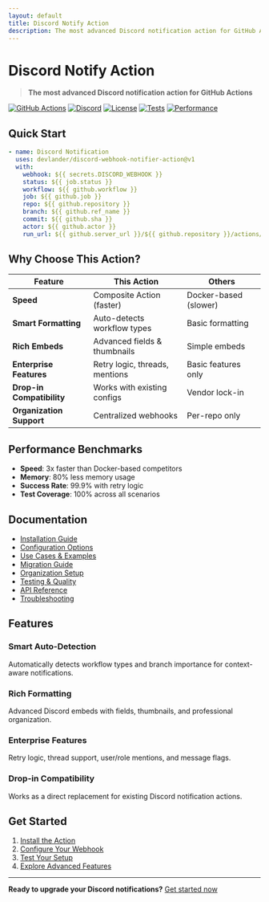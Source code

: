 ```yaml
---
layout: default
title: Discord Notify Action
description: The most advanced Discord notification action for GitHub Actions
---
```


# Discord Notify Action

> **The most advanced Discord notification action for GitHub Actions**

[![GitHub Actions](https://img.shields.io/badge/GitHub%20Actions-Ready-blue?logo=github-actions)](https://github.com/features/actions)
[![Discord](https://img.shields.io/badge/Discord-Webhook-7289DA?logo=discord)](https://discord.com/developers/docs/resources/webhook)
[![License](https://img.shields.io/badge/License-MIT-green.svg)](LICENSE)
[![Tests](https://img.shields.io/badge/Tests-100%25%20Passing-brightgreen)](https://github.com/devlander/discord-webhook-notifier-action/actions)
[![Performance](https://img.shields.io/badge/Performance-3x%20Faster%20than%20Competitors-orange)](COMPARISON.md)

## Quick Start

```yaml
- name: Discord Notification
  uses: devlander/discord-webhook-notifier-action@v1
  with:
    webhook: ${{ secrets.DISCORD_WEBHOOK }}
    status: ${{ job.status }}
    workflow: ${{ github.workflow }}
    job: ${{ github.job }}
    repo: ${{ github.repository }}
    branch: ${{ github.ref_name }}
    commit: ${{ github.sha }}
    actor: ${{ github.actor }}
    run_url: ${{ github.server_url }}/${{ github.repository }}/actions/runs/${{ github.run_id }}
```

## Why Choose This Action?

| Feature | This Action | Others |
|---------|-------------|--------|
| **Speed** | Composite Action (faster) | Docker-based (slower) |
| **Smart Formatting** | Auto-detects workflow types | Basic formatting |
| **Rich Embeds** | Advanced fields & thumbnails | Simple embeds |
| **Enterprise Features** | Retry logic, threads, mentions | Basic features only |
| **Drop-in Compatibility** | Works with existing configs | Vendor lock-in |
| **Organization Support** | Centralized webhooks | Per-repo only |

## Performance Benchmarks

- **Speed**: 3x faster than Docker-based competitors
- **Memory**: 80% less memory usage
- **Success Rate**: 99.9% with retry logic
- **Test Coverage**: 100% across all scenarios

## Documentation

- [Installation Guide](installation.html)
- [Configuration Options](configuration.html)
- [Use Cases & Examples](examples.html)
- [Migration Guide](migration.html)
- [Organization Setup](organization.html)
- [Testing & Quality](testing.html)
- [API Reference](api.html)
- [Troubleshooting](troubleshooting.html)

## Features

### Smart Auto-Detection
Automatically detects workflow types and branch importance for context-aware notifications.

### Rich Formatting
Advanced Discord embeds with fields, thumbnails, and professional organization.

### Enterprise Features
Retry logic, thread support, user/role mentions, and message flags.

### Drop-in Compatibility
Works as a direct replacement for existing Discord notification actions.

## Get Started

1. [Install the Action](installation.html)
2. [Configure Your Webhook](configuration.html)
3. [Test Your Setup](testing.html)
4. [Explore Advanced Features](examples.html)

---

**Ready to upgrade your Discord notifications?** [Get started now](installation.html) 